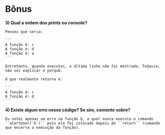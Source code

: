 # Bônus

**3) Qual a ordem dos prints no console?**

    Pensei que seria:

    ```
    A função é: c
    A função é: d
    A função é: a
    ```

    Entretanto, quando executei, a última linha não foi mostrada. Todavia, não sei explicar o porquê.

    O que realmente retorna é:

    ```
    A função é: c
    A função é: d
    ```
    
**4) Existe algum erro nesse código? Se sim, comente sobre?**

    Eu notei apenas um erro na função b, a qual nunca executa o comando ``alertUser('b')`` pois ele foi colocado depois de ``return`` (comando que encerra a execução da função).

